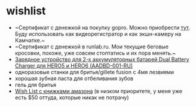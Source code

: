 # wishlist 
 - ~Сертификат с денежкой на покупку gopro. Можно приобрести [тут](https://shop.giftd.tech/gopro). Буду использовать как видеорегистратор и как экшн-камеру на Камчатке.~
 - ~Сертификат с денежкой в runlab.ru. Мои текущие беговые кросовки, похоже, уже совсем стоптатись и их пора менять.~
 - [Зарядное устройство для 2-х аккумуляторных батарей Dual Battery Charger для HERO5 и HERO6 (AADBD-001-RU)](https://gopro.ru/collection/batarei/product/dual-battery-charger-hero5-black)
 - одноразовые станки для бритья/gillete fusion с 4мя лезвиями
 - хорошая зубная паста для отбеливания зубов
 - гель для бритья
 - [Wish List с книжками амазона](http://amzn.com/w/2H9HXNRKCRPQ1) (в низком приоритете, у меня уже есть $50 оттуда, которые никак не потрачу)
